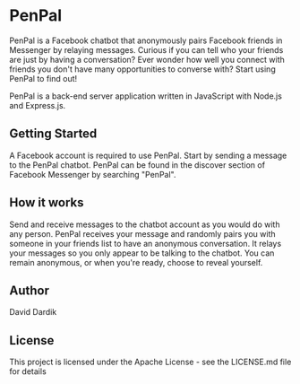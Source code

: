 # PenPal
PenPal is a Facebook chatbot that anonymously pairs Facebook friends in Messenger by relaying messages. Curious if you can tell who your friends are just by having a conversation? Ever wonder how well you connect with friends you don't have many opportunities to converse with? Start using PenPal to find out!

PenPal is a back-end server application written in JavaScript with Node.js and Express.js.

## Getting Started
A Facebook account is required to use PenPal. Start by sending a message to the PenPal chatbot. PenPal can be found in the discover section of Facebook Messenger by searching "PenPal". 

## How it works
Send and receive messages to the chatbot account as you would do with any person. PenPal receives your message and randomly pairs you with someone in your friends list to have an anonymous conversation. It relays your messages so you only appear to be talking to the chatbot. You can remain anonymous, or when you're ready, choose to reveal yourself.

## Author
David Dardik

## License
This project is licensed under the Apache License - see the LICENSE.md file for details
